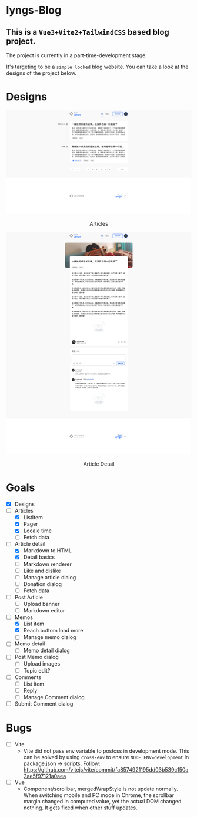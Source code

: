 
# lyngs-Blog

## This is a `Vue3+Vite2+TailwindCSS` based blog project.

The project is currently in a part-time-development stage.

It's targeting to be a `simple looked` blog website.
You can take a look at the designs of the project below.

# Designs
![articles](documentation/images/articles.png "Articles")
<p style="text-align: center;">Articles</p>

![article-detail](documentation/images/article-detail.png "Article Detail")
<p style="text-align: center;">Article Detail</p>

# Goals
- [x] Designs
- [ ] Articles
  - [x] ListItem
  - [x] Pager
  - [x] Locale time 
  - [ ] Fetch data
- [ ] Article detail
  - [x] Markdown to HTML
  - [x] Detail basics
  - [ ] Markdown renderer
  - [ ] Like and dislike
  - [ ] Manage article dialog
  - [ ] Donation dialog
  - [ ] Fetch data
- [ ] Post Article
  - [ ] Upload banner
  - [ ] Markdown editor
- [ ] Memos
  - [x] List item
  - [x] Reach bottom load more
  - [ ] Manage memo dialog
- [ ] Memo detail
  - [ ] Memo detail dialog
- [ ] Post Memo dialog
  - [ ] Upload images
  - [ ] Topic edit?
- [ ] Comments
  - [ ] List item
  - [ ] Reply
  - [ ] Manage Comment dialog
- [ ] Submit Comment dialog

# Bugs

- [ ] Vite
  - Vite did not pass env variable to postcss in development mode.
    This can be solved by using `cross-env` to ensure `NODE_ENV=development` in package.json -> scripts.
    Follow: https://github.com/vitejs/vite/commit/fa8574921195dd03b539c150a2ae5f97121a0aea
- [ ] Vue  
  - Component/scrollbar, mergedWrapStyle is not update normally.
    When switching mobile and PC mode in Chrome, the scrollbar margin changed in computed value, yet the actual DOM changed nothing.
    It gets fixed when other stuff updates.
